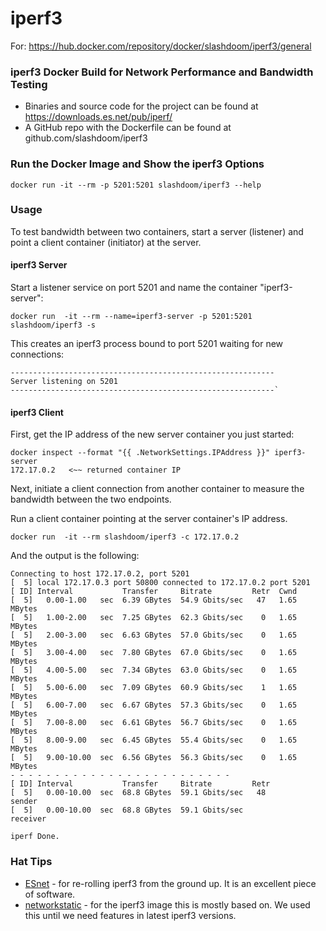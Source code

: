 iperf3
=====

For: https://hub.docker.com/repository/docker/slashdoom/iperf3/general

### iperf3 Docker Build for Network Performance and Bandwidth Testing

- Binaries and source code for the project can be found at https://downloads.es.net/pub/iperf/
- A GitHub repo with the Dockerfile can be found at github.com/slashdoom/iperf3

### Run the Docker Image and Show the iperf3 Options
    docker run -it --rm -p 5201:5201 slashdoom/iperf3 --help

### Usage
To test bandwidth between two containers, start a server (listener) and point a client container (initiator) at the server.

#### iperf3 Server
Start a listener service on port 5201 and name the container "iperf3-server":

    docker run  -it --rm --name=iperf3-server -p 5201:5201 slashdoom/iperf3 -s

This creates an iperf3 process bound to port 5201 waiting for new connections:

    -----------------------------------------------------------
    Server listening on 5201
    -----------------------------------------------------------`

#### iperf3 Client
First, get the IP address of the new server container you just started:

    docker inspect --format "{{ .NetworkSettings.IPAddress }}" iperf3-server
    172.17.0.2   <~~ returned container IP

Next, initiate a client connection from another container to measure the bandwidth between the two endpoints.

Run a client container pointing at the server container's IP address.

    docker run  -it --rm slashdoom/iperf3 -c 172.17.0.2

And the output is the following:

    Connecting to host 172.17.0.2, port 5201
    [  5] local 172.17.0.3 port 50800 connected to 172.17.0.2 port 5201
    [ ID] Interval           Transfer     Bitrate         Retr  Cwnd
    [  5]   0.00-1.00   sec  6.39 GBytes  54.9 Gbits/sec   47   1.65 MBytes
    [  5]   1.00-2.00   sec  7.25 GBytes  62.3 Gbits/sec    0   1.65 MBytes
    [  5]   2.00-3.00   sec  6.63 GBytes  57.0 Gbits/sec    0   1.65 MBytes
    [  5]   3.00-4.00   sec  7.80 GBytes  67.0 Gbits/sec    0   1.65 MBytes
    [  5]   4.00-5.00   sec  7.34 GBytes  63.0 Gbits/sec    0   1.65 MBytes
    [  5]   5.00-6.00   sec  7.09 GBytes  60.9 Gbits/sec    1   1.65 MBytes
    [  5]   6.00-7.00   sec  6.67 GBytes  57.3 Gbits/sec    0   1.65 MBytes
    [  5]   7.00-8.00   sec  6.61 GBytes  56.7 Gbits/sec    0   1.65 MBytes
    [  5]   8.00-9.00   sec  6.45 GBytes  55.4 Gbits/sec    0   1.65 MBytes
    [  5]   9.00-10.00  sec  6.56 GBytes  56.3 Gbits/sec    0   1.65 MBytes
    - - - - - - - - - - - - - - - - - - - - - - - - -
    [ ID] Interval           Transfer     Bitrate         Retr
    [  5]   0.00-10.00  sec  68.8 GBytes  59.1 Gbits/sec   48             sender
    [  5]   0.00-10.00  sec  68.8 GBytes  59.1 Gbits/sec                  receiver
    
    iperf Done.

### Hat Tips
- [ESnet](https://www.es.net/) - for re-rolling iperf3 from the ground up. It is an excellent piece of software.
- [networkstatic](https://networkstatic.net/) - for the iperf3 image this is mostly based on.  We used this until we need features in latest iperf3 versions.
